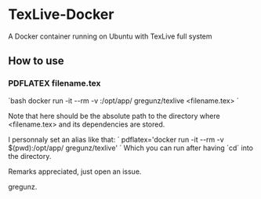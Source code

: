 # TexLive-Docker
A Docker container running on Ubuntu with TexLive full system 

## How to use

### PDFLATEX filename.tex
´bash
docker run -it --rm -v <path>:/opt/app/ gregunz/texlive <filename.tex>
´

Note that <path> here should be the absolute path to the directory where <filename.tex> and its dependencies are stored.

I personnaly set an alias like that:
´
pdflatex='docker run -it --rm -v $(pwd):/opt/app/ gregunz/texlive'
´
Which you can run after having ´cd´ into the directory.

Remarks appreciated, just open an issue.

gregunz.